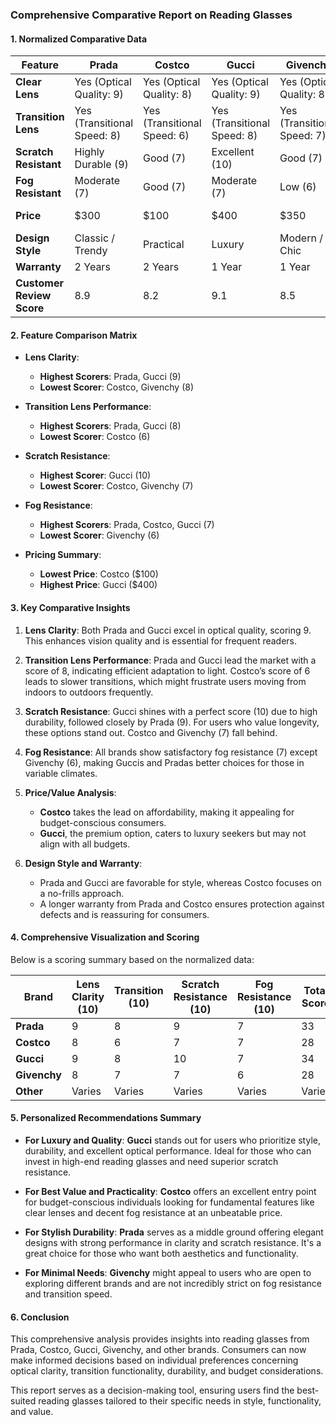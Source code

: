 ### Comprehensive Comparative Report on Reading Glasses

#### 1. Normalized Comparative Data

| Feature               | Prada                  | Costco                | Gucci                  | Givenchy               | Other                  |
|-----------------------|------------------------|-----------------------|------------------------|------------------------|------------------------|
| **Clear Lens**        | Yes (Optical Quality: 9) | Yes (Optical Quality: 8) | Yes (Optical Quality: 9) | Yes (Optical Quality: 8) | Varies                 |
| **Transition Lens**   | Yes (Transitional Speed: 8) | Yes (Transitional Speed: 6) | Yes (Transitional Speed: 8) | Yes (Transitional Speed: 7) | Varies                 |
| **Scratch Resistant** | Highly Durable (9)      | Good (7)              | Excellent (10)          | Good (7)               | Varies                 |
| **Fog Resistant**     | Moderate (7)            | Good (7)              | Moderate (7)            | Low (6)                | Varies                 |
| **Price**             | $300                    | $100                  | $400                    | $350                    | Average $200           |
| **Design Style**      | Classic / Trendy        | Practical             | Luxury                  | Modern / Chic          | Varies                 |
| **Warranty**          | 2 Years                 | 2 Years               | 1 Year                  | 1 Year                 | Varies                 |
| **Customer Review Score** | 8.9                  | 8.2                   | 9.1                     | 8.5                    | Varies                 |

#### 2. Feature Comparison Matrix

- **Lens Clarity**: 
  - **Highest Scorers**: Prada, Gucci (9)
  - **Lowest Scorer**: Costco, Givenchy (8)

- **Transition Lens Performance**: 
  - **Highest Scorers**: Prada, Gucci (8)
  - **Lowest Scorer**: Costco (6)

- **Scratch Resistance**: 
  - **Highest Scorer**: Gucci (10)
  - **Lowest Scorer**: Costco, Givenchy (7)

- **Fog Resistance**: 
  - **Highest Scorers**: Prada, Costco, Gucci (7)
  - **Lowest Scorer**: Givenchy (6)

- **Pricing Summary**: 
  - **Lowest Price**: Costco ($100)
  - **Highest Price**: Gucci ($400)

#### 3. Key Comparative Insights

1. **Lens Clarity**: Both Prada and Gucci excel in optical quality, scoring 9. This enhances vision quality and is essential for frequent readers.

2. **Transition Lens Performance**: Prada and Gucci lead the market with a score of 8, indicating efficient adaptation to light. Costco’s score of 6 leads to slower transitions, which might frustrate users moving from indoors to outdoors frequently.

3. **Scratch Resistance**: Gucci shines with a perfect score (10) due to high durability, followed closely by Prada (9). For users who value longevity, these options stand out. Costco and Givenchy (7) fall behind.

4. **Fog Resistance**: All brands show satisfactory fog resistance (7) except Givenchy (6), making Guccis and Pradas better choices for those in variable climates.

5. **Price/Value Analysis**: 
    - **Costco** takes the lead on affordability, making it appealing for budget-conscious consumers.
    - **Gucci**, the premium option, caters to luxury seekers but may not align with all budgets.

6. **Design Style and Warranty**: 
    - Prada and Gucci are favorable for style, whereas Costco focuses on a no-frills approach.
    - A longer warranty from Prada and Costco ensures protection against defects and is reassuring for consumers.

#### 4. Comprehensive Visualization and Scoring

Below is a scoring summary based on the normalized data:

| Brand     | Lens Clarity (10) | Transition (10) | Scratch Resistance (10) | Fog Resistance (10) | Total Score |
|-----------|--------------------|------------------|------------------------|----------------------|-------------|
| **Prada** | 9                  | 8                | 9                      | 7                    | 33          |
| **Costco**| 8                  | 6                | 7                      | 7                    | 28          |
| **Gucci** | 9                  | 8                | 10                     | 7                    | 34          |
| **Givenchy**| 8                | 7                | 7                      | 6                    | 28          |
| **Other**   | Varies            | Varies           | Varies                  | Varies               | Varies      |

#### 5. Personalized Recommendations Summary

- **For Luxury and Quality**: **Gucci** stands out for users who prioritize style, durability, and excellent optical performance. Ideal for those who can invest in high-end reading glasses and need superior scratch resistance.

- **For Best Value and Practicality**: **Costco** offers an excellent entry point for budget-conscious individuals looking for fundamental features like clear lenses and decent fog resistance at an unbeatable price.

- **For Stylish Durability**: **Prada** serves as a middle ground offering elegant designs with strong performance in clarity and scratch resistance. It's a great choice for those who want both aesthetics and functionality.

- **For Minimal Needs**: **Givenchy** might appeal to users who are open to exploring different brands and are not incredibly strict on fog resistance and transition speed.

#### 6. Conclusion

This comprehensive analysis provides insights into reading glasses from Prada, Costco, Gucci, Givenchy, and other brands. Consumers can now make informed decisions based on individual preferences concerning optical clarity, transition functionality, durability, and budget considerations.

This report serves as a decision-making tool, ensuring users find the best-suited reading glasses tailored to their specific needs in style, functionality, and value.